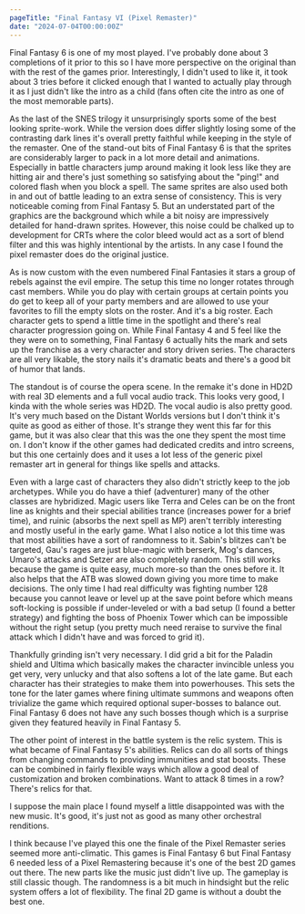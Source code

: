```yaml
---
pageTitle: "Final Fantasy VI (Pixel Remaster)"
date: "2024-07-04T00:00:00Z"
---
```


Final Fantasy 6 is one of my most played.  I've probably done about 3 completions of it prior to this so I have more perspective on the original than with the rest of the games prior.  Interestingly, I didn't used to like it, it took about 3 tries before it clicked enough that I wanted to actually play through it as I just didn't like the intro as a child (fans often cite the intro as one of the most memorable parts).  

As the last of the SNES trilogy it unsurprisingly sports some of the best looking sprite-work.  While the version does differ slightly losing some of the contrasting dark lines it's overall pretty faithful while keeping in the style of the remaster.  One of the stand-out bits of Final Fantasy 6 is that the sprites are considerably larger to pack in a lot more detail and animations.  Especially in battle characters jump around making it look less like they are hitting air and there's just something so satisfying about the "ping!" and colored flash when you block a spell.  The same sprites are also used both in and out of battle leading to an extra sense of consistency.  This is very noticeable coming from Final Fantasy 5.  But an understated part of the graphics are the background which while a bit noisy are impressively detailed for hand-drawn sprites.  However, this noise could be chalked up to development for CRTs where the color bleed would act as a sort of blend filter and this was highly intentional by the artists.  In any case I found the pixel remaster does do the original justice.

As is now custom with the even numbered Final Fantasies it stars a group of rebels against the evil empire.  The setup this time no longer rotates through cast members.  While you do play with certain groups at certain points you do get to keep all of your party members and are allowed to use your favorites to fill the empty slots on the roster.  And it's a big roster.  Each character gets to spend a little time in the spotlight and there's real character progression going on.  While Final Fantasy 4 and 5 feel like the they were on to something, Final Fantasy 6 actually hits the mark and sets up the franchise as a very character and story driven series.  The characters are all very likable, the story nails it's dramatic beats and there's a good bit of humor that lands.  

The standout is of course the opera scene.  In the remake it's done in HD2D with real 3D elements and a full vocal audio track.  This looks very good, I kinda with the whole series was HD2D.  The vocal audio is also pretty good. It's very much based on the Distant Worlds versions but I don't think it's quite as good as either of those.  It's strange they went this far for this game, but it was also clear that this was the one they spent the most time on.  I don't know if the other games had dedicated credits and intro screens, but this one certainly does and it uses a lot less of the generic pixel remaster art in general for things like spells and attacks.

Even with a large cast of characters they also didn't strictly keep to the job archetypes.  While you do have a thief (adventurer) many of the other classes are hybridized.  Magic users like Terra and Celes can be on the front line as knights and their special abilities trance (increases power for a brief time), and ruinic (absorbs the next spell as MP) aren't terribly interesting and mostly useful in the early game.  What I also notice a lot this time was that most abilities have a sort of randomness to it.  Sabin's blitzes can't be targeted, Gau's rages are just blue-magic with berserk, Mog's dances, Umaro's attacks and Setzer are also completely random.  This still works because the game is quite easy, much more-so than the ones before it.  It also helps that the ATB was slowed down giving you more time to make decisions.  The only time I had real difficulty was fighting number 128 because you cannot leave or level up at the save point before which means soft-locking is possible if under-leveled or with a bad setup (I found a better strategy) and fighting the boss of Phoenix Tower which can be impossible without the right setup (you pretty much need reraise to survive the final attack which I didn't have and was forced to grid it).

Thankfully grinding isn't very necessary.  I did grid a bit for the Paladin shield and Ultima which basically makes the character invincible unless you get very, very unlucky and that also softens a lot of the late game.  But each character has their strategies to make them into powerhouses.  This sets the tone for the later games where fining ultimate summons and weapons often trivialize the game which required optional super-bosses to balance out.  Final Fantasy 6 does not have any such bosses though which is a surprise given they featured heavily in Final Fantasy 5.

The other point of interest in the battle system is the relic system.  This is what became of Final Fantasy 5's abilities.  Relics can do all sorts of things from changing commands to providing immunities and stat boosts.  These can be combined in fairly flexible ways which allow a good deal of customization and broken combinations.  Want to attack 8 times in a row?  There's relics for that.

I suppose the main place I found myself a little disappointed was with the new music.  It's good, it's just not as good as many other orchestral renditions.

I think because I've played this one the finale of the Pixel Remaster series seemed more anti-climatic.  This games is Final Fantasy 6 but Final Fantasy 6 needed less of a Pixel Remastering because it's one of the best 2D games out there.  The new parts like the music just didn't live up.  The gameplay is still classic though.  The randomness is a bit much in hindsight but the relic system offers a lot of flexibility.  The final 2D game is without a doubt the best one.